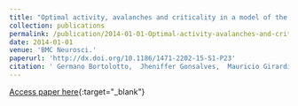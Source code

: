 ```yaml
---
title: "Optimal activity, avalanches and criticality in a model of the Primary Visual Area"
collection: publications
permalink: /publication/2014-01-01-Optimal-activity-avalanches-and-criticality-in-a-model-of-the-Primary-Visual-Area
date: 2014-01-01
venue: 'BMC Neurosci.'
paperurl: 'http://dx.doi.org/10.1186/1471-2202-15-S1-P23'
citation: ' Germano Bortolotto,  Jheniffer Gonsalves,  Mauricio Girardi-{S}chappo,  Thiago da{~}Silva,  Manasses N{\&apos;o}brega,  Leonel Pinto,  Marcelo Tragtenberg, &quot;Optimal activity, avalanches and criticality in a model of the Primary Visual Area.&quot; BMC Neurosci., 2014.'
---
```

[Access paper here](http://dx.doi.org/10.1186/1471-2202-15-S1-P23){:target="_blank"}
